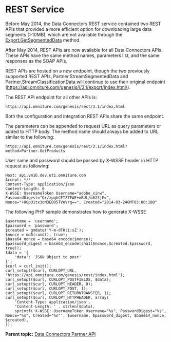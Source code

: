 # REST Service

 

Before May 2014, the Data Connectors REST service contained two REST APIs that provided a more efficient option for downloading large data segments \(\>10MB\), which are not available through the [Export.GetSegmentedData](../Genesis_API/integration_api/r_getSegmentedData.md#) method.

After May 2014, REST APIs are now available for all Data Connectors APIs. These APIs have the same method names, parameters list, and the same responses as the SOAP APIs.

REST APIs are hosted on a new endpoint, though the two previously supported REST APIs, Partner.StreamSegmentedData and Partner.StreamClassificationData will continue to use their original endpoint \(https://api.omniture.com/genesis/i/3.1/export/index.html\).

The REST API endpoint for all other APIs is:

```
https://api.omniture.com/genesis/rest/3.1/index.html
```

Both the configuration and integration REST APIs share the same endpoint.

The parameters can be appended to request URL as query parameters or added to HTTP body. The method name should always be added to URL similar to the following:

```
https://api.omniture.com/genesis/rest/3.1/index.html?method=Partner.GetProducts
```

User name and password should be passed by X-WSSE header in HTTP request as following:

```
Host: api.vm16.dev.ut1.omniture.com
Accept: */*
Content-Type: application/json
Content-Length: 0
X-WSSE: UsernameToken Username="adobe_xinw", PasswordDigest="Or/zpqhCFTZZEAE+mBUL/o623jE=", Nonce="+UOpU1tx3oN3ED05TVeVrg==", Created="2014-03-24GMT03:00:100"
```

The following PHP sample demonstrates how to generate X-WSSE

```
$username = 'username';
$password = 'password';
$created = gmdate('Y-m-dTH:i:sZ');
$nonce = md5(rand(), true);
$base64_nonce = base64_encode($nonce);
$password_digest = base64_encode(sha1($nonce.$created.$password, true));
$data = '{
    'data': 'JSON Object to post'
}';
$curl = curl_init();
curl_setopt($curl, CURLOPT_URL, 'https://api.omniture.com/genesis/rest/index.html');
curl_setopt($curl, CURLOPT_POSTFIELDS, $data);
curl_setopt($curl, CURLOPT_HEADER, 0);
curl_setopt($curl, CURLOPT_POST, 1);
curl_setopt($curl, CURLOPT_RETURNTRANSFER, 1);
curl_setopt($curl, CURLOPT_HTTPHEADER, array(
    'Content-Type: application/json',
    'Content-Length: ' . strlen($data),
    sprintf('X-WSSE: UsernameToken Username="%s", PasswordDigest="%s", Nonce="%s", Created="%s"', $username, $password_digest, $base64_nonce, $created),
));
```

**Parent topic:** [Data Connectors Partner API](../Overview/c_genapi_overview.md)

